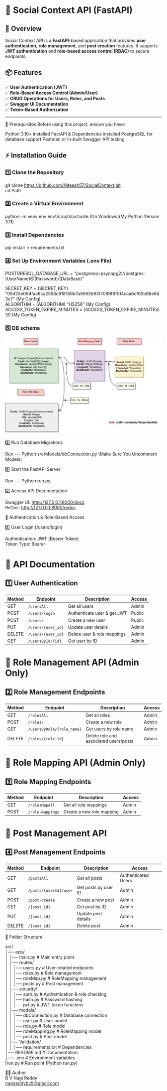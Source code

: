 # 🚀 Social Context API (FastAPI)

## 📖 Overview

Social Context API is a **FastAPI**-based application that provides **user authentication**, **role management**, and **post creation** features. It supports **JWT authentication** and **role-based access control (RBAC)** to secure endpoints.

## 📦 Features
✅ **User Authentication (JWT)**  
✅ **Role-Based Access Control (Admin/User)**  
✅ **CRUD Operations for Users, Roles, and Posts**  
✅ **Swagger UI Documentation**  
✅ **Token-Based Authorization**  

---

📌 Prerequisites
Before using this project, ensure you have:

Python 3.10+ installed
FastAPI & Dependencies installed
PostgreSQL for database support
Postman or In-built Swagger API testing

## ⚡ Installation Guide

### 1️⃣ Clone the Repository

git clone https://github.com/Niteesh57/SocialContext.git<br>
cd Path

### 2️⃣ Create a Virtual Environment

python -m venv env
env\Scripts\activate  (On Windows)(My Python Version 3.11)

### 3️⃣ Install Dependencies

pip install -r requirements.txt

### 4️⃣ Set Up Environment Variables (.env File)

POSTGRESQL_DATABASE_URL = "postgresql+psycopg2://postgres:(UserName)@(Password)/(DataBase)"

SECRET_KEY = (SECRET_KEY) "09d25e094faa6ca2556c818166b7a9563b93f7099f6f0f4caa6cf63b88e8d3e7" (My Config)<br>
ALGORITHM = (ALGORITHM) "HS256" (My Config)<br>
ACCESS_TOKEN_EXPIRE_MINUTES = (ACCESS_TOKEN_EXPIRE_MINUTES) 30 (My Config)<br>

###  5️⃣ DB schema
<img src="DB.jpg" alt="Screenshot DB Schema">

5️⃣ Run Database Migrations

Run --- Python src/Models/dbConnection.py (Make Sure You Uncomment Models)

6️⃣ Start the FastAPI Server

Run --- Python run.py

7️⃣ Access API Documentation

Swagger UI: http://127.0.0.1:8000/docs<br>
ReDoc: http://127.0.0.1:8000/redoc



🔐 Authentication & Role-Based Access

1️⃣ User Login (/users/login)

  Authentication: JWT (Bearer Token)<br>
  Token Type: Bearer

# 📌 API Documentation

## 1️⃣ User Authentication

<table>
    <thead>
        <tr>
            <th>Method</th>
            <th>Endpoint</th>
            <th>Description</th>
            <th>Access</th>
        </tr>
    </thead>
    <tbody>
        <tr>
            <td>GET</td>
            <td><code>/usersAll</code></td>
            <td>Get all users</td>
            <td>Admin</td>
        </tr>
        <tr>
            <td>POST</td>
            <td><code>/users/login</code></td>
            <td>Authenticate user & get JWT</td>
            <td>Public</td>
        </tr>
        <tr>
            <td>POST</td>
            <td><code>/users/</code></td>
            <td>Create a new user</td>
            <td>Public</td>
        </tr>
        <tr>
            <td>PUT</td>
            <td><code>/users/{user_id}</code></td>
            <td>Update user details</td>
            <td>Admin</td>
        </tr>
        <tr>
            <td>DELETE</td>
            <td><code>/users/{user_id}</code></td>
            <td>Delete user & role mappings</td>
            <td>Admin</td>
        </tr>
        <tr>
            <td>GET</td>
            <td><code>/usersById/{id}</code></td>
            <td>Get user by ID</td>
            <td>Admin</td>
        </tr>
    </tbody>
</table>


# 📌 Role Management API (Admin Only)

## 2️⃣ Role Management Endpoints

<table>
    <thead>
        <tr>
            <th>Method</th>
            <th>Endpoint</th>
            <th>Description</th>
            <th>Access</th>
        </tr>
    </thead>
    <tbody>
        <tr>
            <td>GET</td>
            <td><code>/rolesAll</code></td>
            <td>Get all roles</td>
            <td>Admin</td>
        </tr>
        <tr>
            <td>POST</td>
            <td><code>/roles/</code></td>
            <td>Create a new role</td>
            <td>Admin</td>
        </tr>
        <tr>
            <td>GET</td>
            <td><code>/usersByRole/{role_name}</code></td>
            <td>Get users by role name</td>
            <td>Admin</td>
        </tr>
        <tr>
            <td>DELETE</td>
            <td><code>/roles/{role_id}</code></td>
            <td>Delete role and associated users/posts</td>
            <td>Admin</td>
        </tr>
    </tbody>
</table>


# 📌 Role Mapping API (Admin Only)

## 3️⃣ Role Mapping Endpoints

<table>
    <thead>
        <tr>
            <th>Method</th>
            <th>Endpoint</th>
            <th>Description</th>
            <th>Access</th>
        </tr>
    </thead>
    <tbody>
        <tr>
            <td>GET</td>
            <td><code>/rolesMapAll</code></td>
            <td>Get all role mappings</td>
            <td>Admin</td>
        </tr>
        <tr>
            <td>POST</td>
            <td><code>/role-mappings</code></td>
            <td>Create a new role mapping</td>
            <td>Admin</td>
        </tr>
    </tbody>
</table>

# 📌 Post Management API

## 4️⃣ Post Management Endpoints

<table>
    <thead>
        <tr>
            <th>Method</th>
            <th>Endpoint</th>
            <th>Description</th>
            <th>Access</th>
        </tr>
    </thead>
    <tbody>
        <tr>
            <td>GET</td>
            <td><code>/postsAll</code></td>
            <td>Get all posts</td>
            <td>Authenticated Users</td>
        </tr>
        <tr>
            <td>GET</td>
            <td><code>/posts/{userId}/user</code></td>
            <td>Get posts by user ID</td>
            <td>Admin</td>
        </tr>
        <tr>
            <td>POST</td>
            <td><code>/post-create</code></td>
            <td>Create a new post</td>
            <td>Admin</td>
        </tr>
        <tr>
            <td>GET</td>
            <td><code>/{post_id}</code></td>
            <td>Get post by ID</td>
            <td>Admin</td>
        </tr>
        <tr>
            <td>PUT</td>
            <td><code>/{post_id}</code></td>
            <td>Update post details</td>
            <td>Admin</td>
        </tr>
        <tr>
            <td>DELETE</td>
            <td><code>/{post_id}</code></td>
            <td>Delete post</td>
            <td>Admin</td>
        </tr>
    </tbody>
</table>


📁 Folder Structure

src/<br>
│── app/<br>
│   │── main.py              # Main entry point<br>
│   │── routes/<br>
│   │   │── users.py         # User-related endpoints<br>
│   │   │── roles.py         # Role management<br>
│   │   │── roleMap.py         # RoleMapping management<br>
│   │   │── posts.py         # Post management<br>
│   │── security/<br>
│   │   │── auth.py          # Authentication & role checking<br>
│   │   │── hash.py          # Password hashing<br>
│   │   │── jwt.py           # JWT token functions<br>
│   │── models/<br>
│   │   │── dbConnection.py  # Database connection<br>
│   │   │── user.py          # User model<br>
│   │   │── role.py          # Role model<br>
│   │   │── roleMapping.py   # RoleMapping model<br>
│   │   │── post.py          # Post model<br>
│   │── Validation/<br>
│   │
│── requirements.txt         # Dependencies<br>
│── README.md                # Documentation<br>
│── .env                     # Environment variables<br>
|run.py                      # Run point (Python run.py)<br>


👨‍💻 Author<br>
B V Nagi Reddy<br>
nagireddybv5@gmail.com<br>

